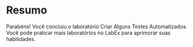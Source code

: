 # Resumo

Parabéns! Você concluiu o laboratório Criar Alguns Testes Automatizados. Você pode praticar mais laboratórios no LabEx para aprimorar suas habilidades.
